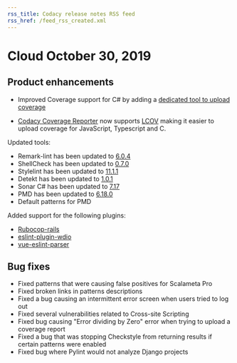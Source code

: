 ```yaml
---
rss_title: Codacy release notes RSS feed
rss_href: /feed_rss_created.xml
---
```


# Cloud October 30, 2019

## Product enhancements

-   Improved Coverage support for C# by adding a [dedicated tool to upload coverage](https://github.com/codacy/csharp-codacy-coverage)

-   [Codacy Coverage Reporter](https://github.com/codacy/codacy-coverage-reporter) now supports [LCOV](https://wiki.documentfoundation.org/Development/Lcov) making it easier to upload coverage for JavaScript, Typescript and C.

Updated tools:

-   Remark-lint has been updated to [6.0.4](https://libraries.io/npm/remark-lint/6.0.4)
-   ShellCheck has been updated to [0.7.0](https://github.com/koalaman/shellcheck/releases/tag/v0.7.0)
-   Stylelint has been updated to [11.1.1](https://www.npmjs.com/package/stylelint/v/11.1.1)
-   Detekt has been updated to [1.0.1](https://github.com/detekt/detekt/releases/tag/1.0.1)
-   Sonar C# has been updated to [7.17](https://github.com/SonarSource/sonar-dotnet/releases/tag/7.17.0.9346)
-   PMD has been updated to [6.18.0](https://pmd.github.io/2019/09/15/PMD-6.18.0/)
-   Default patterns for PMD

Added support for the following plugins:

-   [Rubocop-rails](https://github.com/rubocop-hq/rubocop-rails)
-   [<span class="skip-vale">eslint-plugin-wdio</span>](https://www.npmjs.com/package/eslint-plugin-wdio)
-   [<span class="skip-vale">vue-eslint-parser</span>](https://github.com/vuejs/vue-eslint-parser)

## Bug fixes

-   Fixed patterns that were causing false positives for Scalameta Pro
-   Fixed broken links in patterns descriptions 
-   Fixed a bug causing an intermittent error screen when users tried to log out
-   Fixed several vulnerabilities related to Cross-site Scripting
-   Fixed bug causing "Error dividing by Zero" error when trying to upload a coverage report
-   Fixed a bug that was stopping Checkstyle from returning results if certain patterns were enabled
-   Fixed bug where Pylint would not analyze Django projects 
